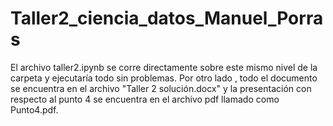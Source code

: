 # Taller2_ciencia_datos_Manuel_Porras

El archivo taller2.ipynb se corre directamente sobre este mismo nivel de la carpeta y ejecutaría todo sin problemas. Por otro lado , todo el documento se encuentra en el archivo "Taller 2 solución.docx" y la presentación con respecto al punto 4 se encuentra en el archivo pdf llamado como Punto4.pdf.
